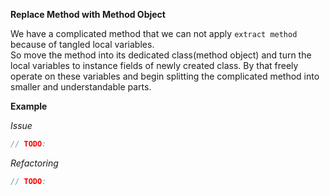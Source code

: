 **Replace Method with Method Object**

We have a complicated method that we can not apply `extract method` because of tangled local variables.  
So move the method into its dedicated class(method object) and turn the local variables to instance fields of newly created class.
By that freely operate on these variables and begin splitting the complicated method into smaller and understandable parts.

**Example**

_Issue_

```csharp
// TODO:
```

_Refactoring_

```csharp
// TODO:
```
